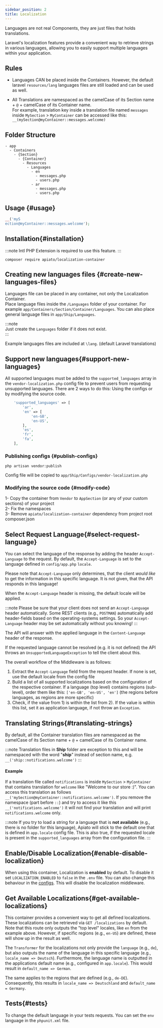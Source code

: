 ```yaml
---
sidebar_position: 2
title: Localization
---
```


Languages are not real Components, they are just files that holds translations.

Laravel's localization features provide a convenient way to retrieve strings in various languages, allowing you to easily support multiple languages within your application.

## Rules

- Languages CAN be placed inside the Containers. However, the default laravel `resources/lang` languages files are still loaded and can be used as well.

- All Translations are namespaced as the camelCase of its Section name + `@` + camelCase of its Container name.  
  For example, translation key inside a translation file named `messages` inside `MySection` > `MyContainer` can be accessed like this: `__(mySection@myContainer::messages.welcome)`

## Folder Structure

```
- app
  - Containers
    - {Section}
      - {Container}
        - Resources
          - Languages
            - en
              - messages.php
              - users.php
            - ar
              - messages.php
              - users.php
```

## Usage {#usage}

```php
__('myS
ection@myContainer::messages.welcome');
```

## Installation{#installation}
:::note
Intl PHP Extension is required to use this feature.
:::

```
composer require apiato/localization-container
```
## Creating new languages files {#create-new-languages-files}

Languages file can be placed in any container, not only the Localization Container.  
Place language files inside the `/Languages` folder of your container. For example
`app/Containers/Section/Container/Languages`.
You can also place general language files in `app/Ship/Languages`.

:::note  
Just create the `Languages` folder if it does not exist.  
:::

Example languages files are included at `\lang`. (default Laravel translations)

## Support new languages{#support-new-languages}

All supported languages must be added to the `supported_languages` array in the `vendor-localization.php` config file
to prevent users from requesting unsupported languages. There are 2 ways to do this: Using the configs or by modifying the source code.

```php
    'supported_languages' => [
        'ar',
        'en' => [
            'en-GB',
            'en-US',
        ],
        'es',
        'fr',
        'fa',
    ],
```

### Publishing configs {#publish-configs}
```
php artisan vendor:publish
```  
Config file will be copied to `app/Ship/Configs/vendor-localization.php`

### Modifying the source code {#modify-code}

1- Copy the container from `Vendor` to `AppSection` (or any of your custom sections) of your project  
2- Fix the namespaces  
3- Remove `apiato/localization-container` dependency from project root composer.json

## Select Request Language{#select-request-language}

You can select the language of the response by adding the header `Accept-Language` to the request. By default, the
`Accept-Language` is set to the language defined in `config/app.php` `locale`.

Please note that `Accept-Language` only determines, that the client _would like_ to get the information in this specific
language. It is not given, that the API responds in this language!

When the `Accept-Language` header is missing, the default locale will be applied.

:::note
Please be sure that your client does not send an `Accept-Language` header automatically. Some REST clients
(e.g., `POSTMAN`) automatically add header-fields based on the operating-systems settings. So your `Accept-Language` header
may be set automatically without you knowing!
:::

The API will answer with the applied language in the `Content-Language` header of the response.

If the requested language cannot be resolved (e.g. it is not defined) the API throws an `UnsupportedLanguageException` to tell
the client about this.

The overall workflow of the Middleware is as follows:
1) Extract the `Accept-Language` field from the request header. If none is set, use the default locale from the config file
2) Build a list of all supported localizations based on the configuration of the respective container. If a language
   (top level) contains regions (sub-level), order them like this: `['en-GB', 'en-US', 'en']` (the regions before languages,
   as regions are more specific)
3) Check, if the value from 1) is within the list from 2). If the value is within this list, set it as application language,
   if not throw an `Exception`.

## Translating Strings{#translating-strings}

By default, all the Container translation files are namespaced as the camelCase of its Section name + `@` + camelCase of its Container name.

:::note
Translation files in **Ship** folder are exception to this and will be namespaced with the word "**ship**" instead of section name, e.g. `__('ship::notifications.welcome')`
:::

#### Example

If a translation file called `notifications` is inside `MySection` > `MyContainer` that contains translation for `welcome`
like "Welcome to our store :)". You can access this translation as follows `__('mySection@myContainer::notifications.welcome')`. If
you remove the namespace (part before `::`) and try to access it like this
`__('notifications.welcome')` it will not find your translation and will print `notifications.welcome` only.

:::note
If you try to load a string for a language that is **not available** (e.g., there is no folder for this language), Apiato
will stick to the default one that is defined in `app.locale` config file. This is also true, if the requested locale
is present in the `supported_languages` array from the configuration file.
:::

## Enable/Disable Localization{#enable-disable-localization}
When using this container, Localization is **enabled** by default. To disable it set `LOCALIZATION_ENABLED` to `false` in the `.env` file. You can also change this behaviour in the [configs](#publish-configs). This will disable the localization middleware.

## Get Available Localizations{#get-available-localizations}

This container provides a convenient way to get all defined localizations. These localizations can be retrieved via `GET /localizations`
by default. Note that this route only outputs the "top level" locales, like `en` from the example above. However, if
specific regions (e.g., `en-US`) are defined, these will show up in the result as well.

The `Transformer` for the localizations not only provide the `language` (e.g., `de`), but also outputs the name of the
language in this specific language (e.g., `locale_name => Deutsch`). Furthermore, the language name is outputted in the
applications default name (e.g., configured in `app.locale`). This would result in `default_name => German`.

The same applies to the regions that are defined (e.g., `de-DE`). Consequently, this results in `locale_name => Deutschland`
and `default_name = Germany`.

## Tests{#tests}

To change the default language in your tests requests. You can set the `env` language in the `phpunit.xml` file.
